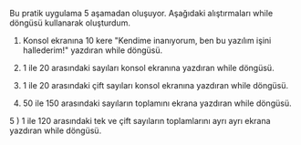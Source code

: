 Bu pratik uygulama 5 aşamadan oluşuyor. Aşağıdaki alıştırmaları while döngüsü kullanarak oluşturdum.

1) Konsol ekranına 10 kere "Kendime inanıyorum, ben bu yazılım işini hallederim!" yazdıran while döngüsü.

2) 1 ile 20 arasındaki sayıları konsol ekranına yazdıran while döngüsü.

3) 1 ile 20 arasındaki çift sayıları konsol ekranına yazdıran while döngüsü.

4) 50 ile 150 arasındaki sayıların toplamını ekrana yazdıran while döngüsü.

5 ) 1 ile 120 arasındaki tek ve çift sayıların toplamlarını ayrı ayrı ekrana yazdıran while döngüsü.
